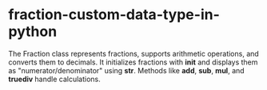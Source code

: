 # fraction-custom-data-type-in-python
The Fraction class represents fractions, supports arithmetic operations, and converts them to decimals. It initializes fractions with __init__ and displays them as "numerator/denominator" using __str__. Methods like __add__, __sub__, __mul__, and __truediv__ handle calculations.
